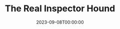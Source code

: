 ---
layout: productions
title: The Real Inspector Hound
date: 2023-09-08T00:00:00
opening_date: 1988-12-31
approx_date: year
Theatre: Jacksonville Actors Theatre
cast:
- Inspector Hound: Michael Lipp
crew:
---